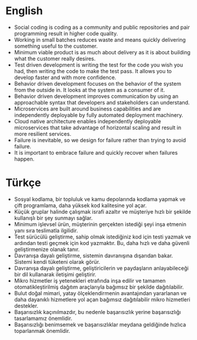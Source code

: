 # English

- Social coding is coding as a community and public repositories and pair programming result in higher code quality. 
- Working in small batches reduces waste and means quickly delivering something useful to the customer. 
- Minimum viable product is as much about delivery as it is about building what the customer really desires. 
- Test driven development is writing the test for the code you wish you had, then writing the code to make the test pass. It allows you to develop faster and with more confidence.
- Behavior driven development focuses on the behavior of the system from the outside in. It looks at the system as a consumer of it. 
- Behavior driven development improves communication by using an approachable syntax that developers and stakeholders can understand. 
- Microservices are built around business capabilities and are independently deployable by fully automated deployment machinery.  
- Cloud native architecture enables independently deployable microservices that take advantage of horizontal scaling and result in more resilient services. 
- Failure is inevitable, so we design for failure rather than trying to avoid failure. 
- It is important to embrace failure and quickly recover when failures happen.

# Türkçe

- Sosyal kodlama, bir topluluk ve kamu depolarında kodlama yapmak ve çift programlama, daha yüksek kod kalitesine yol açar.
- Küçük gruplar halinde çalışmak israfi azaltır ve müşteriye hızlı bir şekilde kullanışlı bir şey sunmayı sağlar.
- Minimum işlevsel ürün, müşterinin gerçekten istediği şeyi inşa etmenin yanı sıra teslimatla ilgilidir.
- Test sürücülü geliştirme, sahip olmak istediğiniz kod için testi yazmak ve ardından testi geçmek için kod yazmaktır. Bu, daha hızlı ve daha güvenli geliştirmenize olanak tanır.
- Davranışa dayalı geliştirme, sistemin davranışına dışarıdan bakar. Sistemi kendi tüketeni olarak görür.
- Davranışa dayalı geliştirme, geliştiricilerin ve paydaşların anlayabileceği bir dil kullanarak iletişimi geliştirir.
- Mikro hizmetler iş yetenekleri etrafında inşa edilir ve tamamen otomatikleştirilmiş dağıtım araçlarıyla bağımsız bir şekilde dağıtılabilir.
- Bulut doğal mimari, yatay ölçeklendirmenin avantajından yararlanan ve daha dayanıklı hizmetlere yol açan bağımsız dağıtılabilir mikro hizmetleri destekler.
- Başarısızlık kaçınılmazdır, bu nedenle başarısızlık yerine başarısızlığı tasarlamamız önemlidir.
- Başarısızlığı benimsemek ve başarısızlıklar meydana geldiğinde hızlıca toparlanmak önemlidir.


